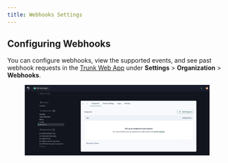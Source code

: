 ```yaml
---
title: Webhooks Settings
---
```


## Configuring Webhooks

You can configure webhooks, view the supported events, and see past webhook requests in the [Trunk Web App](https://app.trunk.io/login/?intent=flaky+tests) under **Settings** > **Organization** > **Webhooks**.

<figure><img src="../assets/webhooks-settings.png" alt=""><figcaption></figcaption></figure>
